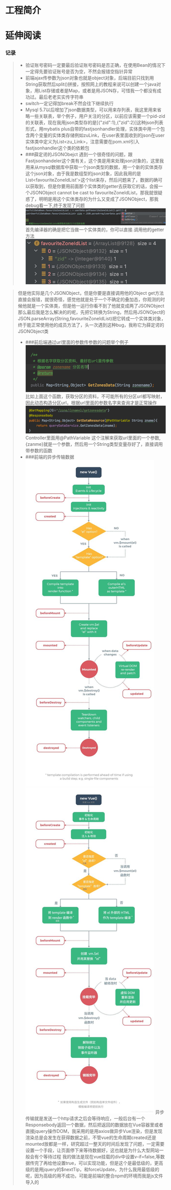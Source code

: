 # 工程简介

# 延伸阅读

### 记录
> * 验证账号密码一定要最后验证账号密码是否正确，在使用Bean的情况下一定得先要验证账号是否为空，不然会报错空指针异常
> * 前端ajax传参数为json对象也就是object对象，后端目前只找到用String获取然后split()拼接，按照网上的教程来说可以创建一个java对象，用List存储或者是Map，或者是用JSON存，可惜我一个都没有成功过。最后老老实实传字符串
> * switch一定记得加break不然会往下继续执行
> * Mysql 5.7以后增加了json数据类型，可以用来存列表，我这里用来省略一些关联表，举个例子，用户关注的分区，以前应该需要一个pid-zid的关联表，现在我用json类型存的是[{"zid":1},{"zid":2}]这种json列表形式，用mybatis plus自带的fastjsonhandler处理，实体类中用一个包含两个变量的实体类存储例如zuLink，在user表里面收到的json在user实体类中定义为List<zu_Link>，注意需要在pom.xml引入fastjsonhandler这个类的依赖包
> * ###薛定谔的JSONObejct
>  遇到一个很奇怪的问题，跟Fastjsonhandeler这个类有关，这个类是用来处理json对象的，这里我用来从mysql数据库中获取一个json类型的数据，用一个新的实体类存这个json对象，由于我是数组型的json对象，因此我用的是List<favouriteZoneIdList'>这个list来存，然后问题来了，数据的确可以获取到，但是你要用前面那个实体类的getter去获取它的话，会报一个JSONObject cannot be cast to favouriteZoneIdList，那我就很疑惑了，明明是用这个实体类存的为什么又变成了JSONObject，那我debug看一下,终于发现了问题
> ![img.png](img.png) <br>
>  首先编译器的确是把它当做一个实体类的，你可以直接.调用他的getter方法                  
> ![薛定谔的JSONObject](markdownImgs/SchrodingerJsonObject.png)

>  但是他实际是几个JSONObject，但是你要是直接调用他的Object get方法直接会报错，就很奇怪，感觉他就是处于一个不确定的叠加态，你观测的时候他就是一个实体类，但是他一运行你看不到了他就变成两了JSONObject
>  那么最后我是怎么解决的的呢，先把它转换为String，然后用JSONOject的JSON.parseArray(String,favouriteZoneIdList)把它转成一个实体类对象，终于能正常使用他的成员方法了，头一次遇到这种bug，我称它为薛定谔的JSONObject类
> * ###前后端通过url里面的参数传参数的问题举个例子<br>
> ![img_1.png](img_1.png)<br>
> 比如上面这个函数，获取分区的资料，不可能所有的分区url都写映射，因此动态构造分区url，根据url里面的参数名字来查询才是正常操作<br>
> ![img_2.png](img_2.png)<br>
> Controller里面用@PathVariable 这个注解来获取url里面的一个参数,{zanme}就是一个参数，然后用一个String类型变量存好了，直接调用带参数的函数
> * ###前端的异步传输数据<br>
>  ![vue生命周期](markdownImgs/VueLifeCycleEng.jpg)
>  ![vue生命周期](markdownImgs/VueLifeCycleCHS.jpg)
>  异步传输就是发送一个http请求之后会等待响应，一般后台有一个Responsebody返回一个数据，然后把返回的数据放在Vue容器里或者直接jquery操作DOM，我采用的是用axios做异步Vue渲染，但是发现渲染总是会发生在获得数据之前，不管vue的生命周期created还是mounted放都是一样，研究超过一整天的时间后发现了问题，一定需要设置一个手段，让页面停下来等待数据好，这也就是为什么大型网站一般会有个等待过程
> 我的做法是现在vue挂载的div中设置v-if=false,等数据传完了再给他设置true，可以实现功能，但是这个是最低级的，更高级的是用jquery的$nextTip，和forceUpdate，为什么我用最低级的呢，因为高级的用不成功，可能是前端的整合npm的环境而我是js文件导入的

